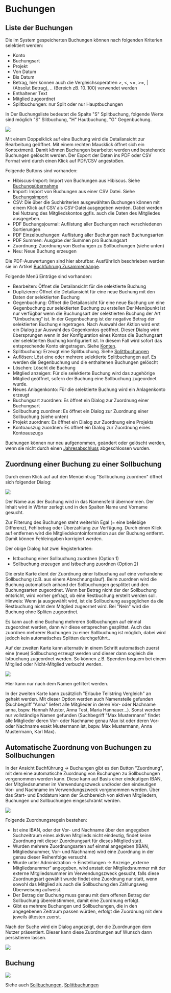 # Buchungen

## Liste der Buchungen

Die im System gespeicherten Buchungen können nach folgenden Kriterien selektiert werden:

* Konto
* Buchungsart
* Projekt
* Von Datum
* Bis Datum
* Betrag, hier können auch die Vergleichsoperatren >, <, <=, >=, | (Absolut Betrag), .. (Bereich zB. 10..100) verwendet werden
* Enthaltener Text
* Mitglied zugeordnet
* Splitbuchungen: nur Split oder nur Hauptbuchungen

In Der Buchungsliste bedeutet die Spalte "S" Splitbuchung, folgende Werte sind möglich "S" Slitbuchung, "H" Hautbuchung, "G" Gegenbuchung.

![](../../../v3.0.x/buchf/img/BuchungenListeView.png)

Mit einem Doppelklick auf eine Buchung wird die Detailansicht zur Bearbeitung geöffnet. Mit einem rechten Mausklick öffnet sich ein Kontextmenü. Damit können Buchungen bearbeitet werden und bestehende Buchungen gelöscht werden. Der Export der Daten ins PDF oder CSV Format wird durch einen Klick auf PDF/CSV angestoßen.

Folgende Buttons sind vorhanden:

* Hibiscus-Import: Import von Buchungen aus Hibiscus. Siehe [Buchungsübernahme](buchungsubernahme.md)
* Import: Import von Buchungen aus einer CSV Datei. Siehe [Buchungsimport](../../../allgemeine-funktionen/buchf/buchungsimport.md)
* CSV: Die über die Suchkriterien ausgewählten Buchungen können mit einem Klick auf CSV als CSV-Datei ausgegeben werden. Dabei werden bei Nutzung des Mitgliedskontos ggfls. auch die Daten des Mitgliedes ausgegeben.
* PDF Buchungsjournal: Auflistung aller Buchungen nach verschiedenen Sortierungen
* PDF Einzelbuchungen: Auflistung aller Buchungen nach Buchungsarten
* PDF Summen: Ausgabe der Summen pro Buchungsart
* Zuordnung: Zuordnung von Buchungen zu Sollbuchungen (siehe unten)
* Neu: Neue Buchung erzeugen

Die PDF-Auswertungen sind hier abrufbar. Ausführlich beschrieben werden sie im Artikel [Buchführung Zusammenhänge](../../../sonstiges/buchfuhrung-zusammenhange.md).

Folgende Menü Einträge sind vorhanden:

* Bearbeiten: Öffnet die Detailansicht für die selektierte Buchung
* Duplizieren: Öffnet die Detailansicht für eine neue Buchung mit den Daten der selektierten Buchung
* Gegenbuchung: Öffnet die Detailansicht für eine neue Buchung um eine Gegenbuchung zur selektierten Buchung zu erstellen Der Menüpunkt ist nur verfügbar wenn die Buchungsart der selektierten Buchung der Art "Umbuchung" ist. In der Gegenbuchung ist der negative Betrag der selektierten Buchung eingetragen. Nach Auswahl der Aktion wird erst ein Dialog zur Auswahl des Gegenkontos geöffnet. Dieser Dialog wird übersprungen wenn in der Konfiguration eines Kontos die Buchungsart der selektierten Buchung konfiguriert ist. In diesem Fall wird sofort das entsprechende Konto eingetragen. Siehe [Konten](konten.md).
* Splitbuchung: Erzeugt eine Splitbuchung. Siehe [Splittbuchungen](../../../allgemeine-funktionen/buchf/splittbuchungen.md)
* Auflösen: Löst eine oder mehrere selektierte Splitbuchungen auf. Es werden die Gegenbuchung und die enthaltenen Buchungen gelöscht
* Löschen: Löscht die Buchung
* Mitglied anzeigen: Für die selektierte Buchung wird das zugehörige Mitglied geöffnet, sofern der Buchung eine Sollbuchung zugeordnet wurde.
* Neues Anlagenkonto: Für die selektierte Buchung wird ein Anlagenkonto erzeugt
* Buchungsart zuordnen: Es öffnet ein Dialog zur Zuordnung einer Buchungsart
* Sollbuchung zuordnen: Es öffnet ein Dialog zur Zuordnung einer Sollbuchung (siehe unten)
* Projekt zuordnen: Es öffnet ein Dialog zur Zuordnung eine Projekts
* Kontoauszug zuordnen: Es öffnet ein Dialog zur Zuordnung eines Kontoauszugs

Buchungen können nur neu aufgenommen, geändert oder gelöscht werden, wenn sie nicht durch einen [Jahresabschluss](jahresabschluss.md) abgeschlossen wurden.

## Zuordnung einer Buchung zu einer Sollbuchung

Durch einen Klick auf auf den Menüeintrag "Sollbuchung zuordnen" öffnet sich folgender Dialog:

![](../../../v3.0.x/buchf/img/SollbuchungZuordnungIst.png)

Der Name aus der Buchung wird in das Namensfeld übernommen. Der Inhalt wird in Wörter zerlegt und in den Spalten Name und Vorname gesucht.

Zur Filterung des Buchungen steht weiterhin Egal (= eine beliebige Differenz), Fehlbetrag oder Überzahlung zur Verfügung. Durch einen Klick auf entfernen wird die Mitgliedskontoinformation aus der Buchung entfernt. Damit können Fehleingaben korrigiert werden.

Der obige Dialog hat zwei Registerkarten:

* Istbuchung einer Sollbuchung zuordnen (Option 1)
* Sollbuchung erzeugen und Istbuchung zuordnen (Option 2)

Die erste Karte dient der Zuordnung einer Istbuchung auf eine vorhandene Sollbuchung (z.B. aus einem Abrechnungslauf). Beim zuordnen wird die Buchung automatisch anhand der Sollbuchungen gesplittet und den Buchungsarten zugeordnet. Wenn ber Betrag nicht der der Sollbuchung entsricht, wird vorher gefragt, ob eine Restbuchung erstellt werden soll. Hinweis: Wenn ja ausgewählt wird, ist die Sollbuchung ausgeglichen da die Restbuchung nicht dem Mitglied zugeornet wird. Bei "Nein" wird die Buchung ohne Spliten zugeordnet.

Es kann auch eine Buchung mehreren Sollbuchungen auf einmal zugeordnet werden, dann wir diese entsprechen gesplittet. Auch das zuordnen mehrerer Buchungen zu einer Sollbuchung ist möglich, dabei wird jedoch kein automatisches Splitten durchgeführt..

Auf der zweiten Karte kann alternativ in einem Schritt automatisch zuerst eine (neue) Sollbuchung erzeugt werden und dieser dann sogleich die Istbuchung zugeordnet werden. So können z.B. Spenden bequem bei einem Mitglied oder Nicht-Mitglied verbucht werden.

![](../../../v3.0.x/buchf/img/SollbuchungZuordnungSollIst.png)

Hier kann nur nach dem Namen gefiltert werden.

In der zweiten Karte kann zusätzlich "Erlaube Teilstring Vergleich" an gehakt werden. Mit dieser Option werden auch Namensteile gefunden (Suchbegriff "Anna" liefert alle Mitglieder in deren Vor- oder Nachname anna, bspw. Hannah Muster, Anna Test, Maria Hannauer...). Sonst werden nur vollständige Namen gefunden (Suchbegriff "Max Mustermann" findet alle Mitglieder deren Vor- oder Nachname genau Max ist oder deren Vor- oder Nachname exakt Mustermann ist, bspw. Max Mustermann, Anna Mustermann, Karl Max).

## Automatische Zuordnung von Buchungen zu Sollbuchungen

In der Ansicht Buchführung -> Buchungen gibt es den Button "Zuordnung", mit dem eine automatische Zuordnung von Buchungen zu Sollbuchungen vorgenommen werden kann. Diese kann auf Basis einer eindeutigen IBAN, der Mitgliedsnummer im Verwendungszweck und/oder den eindeutigen Vor- und Nachname im Verwendungszweck vorgenommen werden. Über das Start- und Enddatum kann der Suchbereich von aktiven Mitgliedern, Buchungen und Sollbuchungen eingeschränkt werden.

![](../../../v3.0.x/buchf/img/AutomatischeSollbuchungZuordnung.png)

Folgende Zuordnungsregeln bestehen:

* Ist eine IBAN, oder der Vor- und Nachname über den angegeben Suchzeitraum eines aktiven Mitglieds nicht eindeutig, findet keine Zuordnung mit dieser Zuordnungsart für dieses Mitglied statt.
* Wurden mehrere Zuordnungsarten auf einmal angegeben (IBAN, Mitgliedsnummer, Vor- und Nachname) wird eine Zuordnung in der genau dieser Reihenfolge versucht.
* Wurde unter Administration -> Einstellungen -> Anzeige „externe Mitgliedsnummer“ angegeben, wird anstatt der Mitgliedsnummer mit der externe Mitgliedsnummer im Verwendungszweck gesucht, falls diese Zuordnungsart gewählt wurde findet eine Zuordnung nur statt, wenn sowohl das Mitglied als auch die Sollbuchung den Zahlungsweg Überweisung aufweist.
* Der Betrag der Buchung muss genau mit dem offenen Betrag der Sollbuchung übereinstimmen, damit eine Zuordnung erfolgt.
* Gibt es mehrere Buchungen und Sollbuchungen, die in den angegebenen Zeitraum passen würden, erfolgt die Zuordnung mit dem jeweils ältesten zuerst.

Nach der Suche wird ein Dialog angezeigt, der die Zuordnungen dem Nutzer präsentiert. Dieser kann diese Zuordnungen auf Wunsch dann persistieren lassen.

![](../../../v3.0.x/buchf/img/AutomatischeZuordnungBestaetigen.png)

## Buchung

![](../../../v3.0.x/buchf/img/BuchungDialog.png)

Siehe auch [Sollbuchungen](../mitglieder/mitgliedskonto.md), [Splittbuchungen](../../../allgemeine-funktionen/buchf/splittbuchungen.md)
